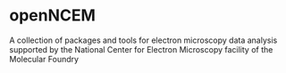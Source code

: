 # openNCEM
A collection of packages and tools for electron microscopy data analysis supported by the National Center for Electron Microscopy facility of the Molecular Foundry
